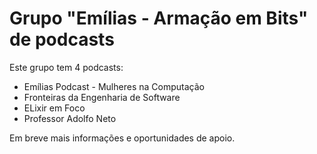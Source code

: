 # Grupo "Emílias - Armação em Bits" de podcasts


Este grupo tem 4 podcasts:

- Emílias Podcast - Mulheres na Computação
- Fronteiras da Engenharia de Software
- ELixir em Foco
- Professor Adolfo Neto

Em breve mais informações e oportunidades de apoio.

